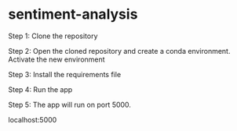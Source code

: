 # sentiment-analysis
Step 1: Clone the repository

Step 2: Open the cloned repository and create a conda environment. Activate the new environment

Step 3: Install the requirements file

Step 4: Run the app

Step 5: The app will run on port 5000.
 
 
localhost:5000
